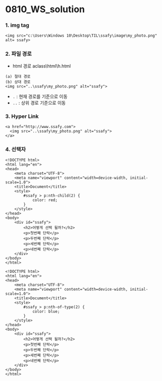 # 0810_WS_solution

### 1. img tag

```
<img src="c:\Users\Windows 10\Desktop\TIL\ssafy\image\my_photo.png" alt= ssafy>
```

### 2. 파일 경로

* html 경로 aclass\html\h.html

```
(a) 절대 경로
(b) 상대 경로
<img src="..\ssafy\my_photo.png" alt="ssafy">
```

* `.` : 현재 경로를 기준으로 이동
* `..` : 상위 경로 기준으로 이동

### 3. Hyper Link

```
<a href="http://www.ssafy.com">
  <img src="..\ssafy\my_photo.png" alt="ssafy">
</a>
```

### 4. 선택자

```
<!DOCTYPE html>
<html lang="en">
<head>
    <meta charset="UTF-8">
    <meta name="viewport" content="width=device-width, initial-scale=1.0">
    <title>Document</title>
    <style>
        #ssafy > p:nth-child(2) {
            color: red;
        }
    </style>
</head>
<body>
    <div id="ssafy">
        <h2>어떻게 선택 될까?</h2>
        <p>첫번째 단락</p>
        <p>두번째 단락</p>
        <p>세번째 단락</p>
        <p>네번째 단락</p>
    </div>
</body>
</html>
```

```
<!DOCTYPE html>
<html lang="en">
<head>
    <meta charset="UTF-8">
    <meta name="viewport" content="width=device-width, initial-scale=1.0">
    <title>Document</title>
    <style>
        #ssafy > p:nth-of-type(2) {
            color: blue;
        }
    </style>
</head>
<body>
    <div id="ssafy">
        <h2>어떻게 선택 될까?</h2>
        <p>첫번째 단락</p>
        <p>두번째 단락</p>
        <p>세번째 단락</p>
        <p>네번째 단락</p>
    </div>
</body>
</html>
```

